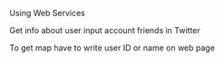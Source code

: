Using Web Services

Get info about user input account friends in Twitter

To get map have to write user ID or name on web page
